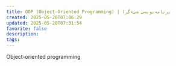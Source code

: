```yaml
---
title: OOP (Object-Oriented Programming) | برنامه‌نویسی شیءگرا
created: 2025-05-20T07:06:29
updated: 2025-05-20T07:31:54
favorite: false
description: 
tags:
---
```

Object-oriented programming
